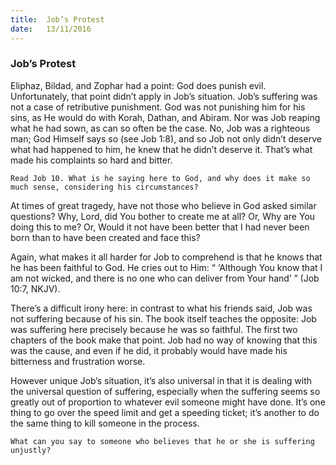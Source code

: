```yaml
---
title:  Job’s Protest
date:   13/11/2016
---
```


### Job’s Protest

Eliphaz, Bildad, and Zophar had a point: God does punish evil. Unfortunately, that point didn’t apply in Job’s situation. Job’s suffering was not a case of retributive punishment. God was not punishing him for his sins, as He would do with Korah, Dathan, and Abiram. Nor was Job reaping what he had sown, as can so often be the case. No, Job was a righteous man; God Himself says so (see Job 1:8), and so Job not only didn’t deserve what had happened to him, he knew that he didn’t deserve it. That’s what made his complaints so hard and bitter.

`Read Job 10. What is he saying here to God, and why does it make so much sense, considering his circumstances?`

At times of great tragedy, have not those who believe in God asked similar questions? Why, Lord, did You bother to create me at all? Or, Why are You doing this to me? Or, Would it not have been better that I had never been born than to have been created and face this?

Again, what makes it all harder for Job to comprehend is that he knows that he has been faithful to God. He cries out to Him: “ ‘Although You know that I am not wicked, and there is no one who can deliver from Your hand’ ” (Job 10:7, NKJV).

There’s a difficult irony here: in contrast to what his friends said, Job was not suffering because of his sin. The book itself teaches the opposite: Job was suffering here precisely because he was so faithful. The first two chapters of the book make that point. Job had no way of knowing that this was the cause, and even if he did, it probably would have made his bitterness and frustration worse.

However unique Job’s situation, it’s also universal in that it is dealing with the universal question of suffering, especially when the suffering seems so greatly out of proportion to whatever evil someone might have done. It’s one thing to go over the speed limit and get a speeding ticket; it’s another to do the same thing to kill someone in the process.

`What can you say to someone who believes that he or she is suffering unjustly?`